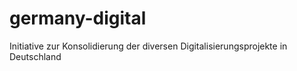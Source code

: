 # germany-digital

Initiative zur Konsolidierung der diversen Digitalisierungsprojekte in Deutschland

